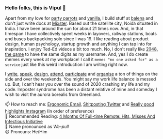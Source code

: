 ### Hello folks, this is Vipul :hatching_chick:

Apart from my love for [party parrots](https://github.com/vipulgupta2048/partystarter) and [vanilla](https://mixstersite.wordpress.com), I build stuff at [balena](https://balena.io) and don't just write docs at [Mixster](https://bit.ly/whatmixster). Based out the satellite city, Noida situated in India. I have been around the sun for about 21 times now. And, in that timespan I have collectively spent weeks in layovers, railway stations, boats and buses backpacking solo since I was 19. I like reading about product design, human psychology, startup growth and anything I can tap into for inspiration. I enjoy Ted-Ed videos a bit too much. No, I don't really like [2048, the game](https://github.com/vipulgupta2048/talkswith2048/edit/master/README.md#about-2048) to have the same digits as my username. And, yes I do create memes every week at my workplace! I call it `memes "no one asked for" as a service` just like this weird introduction I am writing right now.

I [write](http://mixstersite.wordpress.com/), [speak](https://github.com/vipulgupta2048/talkswith2048/edit/master/README.md#talks-with-2048), [design](https://github.com/vipulgupta2048/talkswith2048/edit/master/README.md#design-by-2048), [attend](https://github.com/vipulgupta2048/talkswith2048/edit/master/README.md#conferences-with-2048), [participate](https://github.com/vipulgupta2048/talkswith2048/edit/master/README.md#google-summer-of-code-with-2048) and [organise](https://meetup.com/pydelhi) a ton of things on the side and over the weekends. You might say my work life balance is messed up. But, I can't hear you over the sound of 2020 crashing my life and my code. Imposter syndrome has been a distant relative of mine and someday I wish to visit the aurora borealis from Greenland.

📫 How to reach me: [Ergonomic Email](https://vipulgupta2048.me), [Shitposting Twitter](https://vipulgupta2048.me) and [Really good highlights Instagram](https://vipulgupta2048.me) (In order of preference)  
👀 Recommended Reading: [4 Months Of Full-time Remote: Hits, Misses And Infectious Initiative](https://mixstersite.wordpress.com/2020/08/23/four-months-remote-2020/)  
📢 Name pronounced as _We-pull_  
😄 Pronouns: He/Him 

